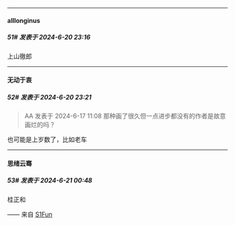 ﻿
*****

####  alllonginus  
##### 51#       发表于 2024-6-20 23:16

上山徹郎


*****

####  无动于衷  
##### 52#       发表于 2024-6-20 23:21

<blockquote>АA 发表于 2024-6-17 11:08
那种画了很久但一点进步都没有的作者是故意画烂的吗？</blockquote>
也可能是上岁数了，比如老车


*****

####  思绪云骞  
##### 53#       发表于 2024-6-21 00:48

桂正和

—— 来自 [S1Fun](https://s1fun.koalcat.com)

